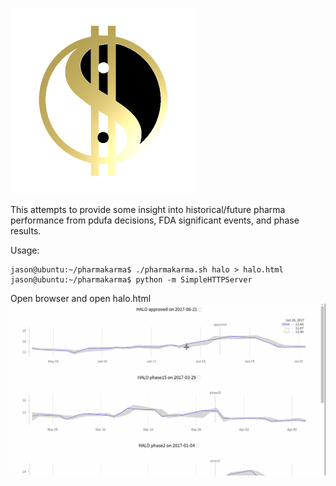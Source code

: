![Alt text](/images/pharmakarma_small.png?raw=true "PharmaKarma")

This attempts to provide some insight into historical/future pharma performance from pdufa decisions, FDA significant events, and phase results.

Usage:
```
jason@ubuntu:~/pharmakarma$ ./pharmakarma.sh halo > halo.html
jason@ubuntu:~/pharmakarma$ python -m SimpleHTTPServer
```

Open browser and open halo.html
![Alt Text](/images/pharmakarma.gif)
